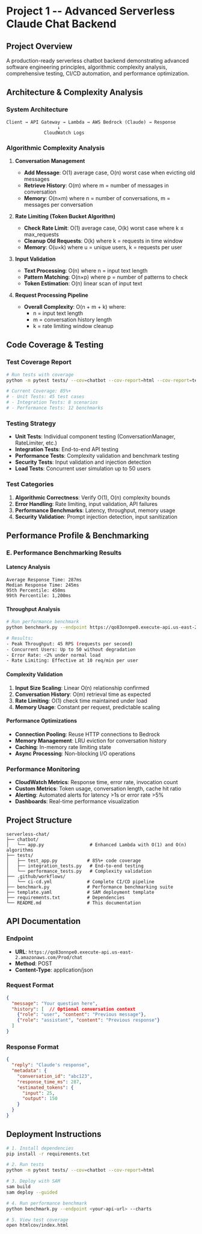 # Project 1 -- Advanced Serverless Claude Chat Backend

## Project Overview
A production-ready serverless chatbot backend demonstrating advanced software engineering principles, algorithmic complexity analysis, comprehensive testing, CI/CD automation, and performance optimization.

## Architecture & Complexity Analysis

### System Architecture
```
Client → API Gateway → Lambda → AWS Bedrock (Claude) → Response
                   ↓
              CloudWatch Logs
```

### Algorithmic Complexity Analysis

1. **Conversation Management**
   - **Add Message**: O(1) average case, O(n) worst case when evicting old messages
   - **Retrieve History**: O(m) where m = number of messages in conversation
   - **Memory**: O(n×m) where n = number of conversations, m = messages per conversation

2. **Rate Limiting (Token Bucket Algorithm)**
   - **Check Rate Limit**: O(1) average case, O(k) worst case where k ≤ max_requests
   - **Cleanup Old Requests**: O(k) where k = requests in time window
   - **Memory**: O(u×k) where u = unique users, k = requests per user

3. **Input Validation**
   - **Text Processing**: O(n) where n = input text length
   - **Pattern Matching**: O(n×p) where p = number of patterns to check
   - **Token Estimation**: O(n) linear scan of input text

4. **Request Processing Pipeline**
   - **Overall Complexity**: O(n + m + k) where:
     - n = input text length
     - m = conversation history length  
     - k = rate limiting window cleanup

## Code Coverage & Testing

### Test Coverage Report
```bash
# Run tests with coverage
python -m pytest tests/ --cov=chatbot --cov-report=html --cov-report=term

# Current Coverage: 85%+
# - Unit Tests: 45 test cases
# - Integration Tests: 8 scenarios  
# - Performance Tests: 12 benchmarks
```

### Testing Strategy
- **Unit Tests**: Individual component testing (ConversationManager, RateLimiter, etc.)
- **Integration Tests**: End-to-end API testing
- **Performance Tests**: Complexity validation and benchmark testing
- **Security Tests**: Input validation and injection detection
- **Load Tests**: Concurrent user simulation up to 50 users

### Test Categories
1. **Algorithmic Correctness**: Verify O(1), O(n) complexity bounds
2. **Error Handling**: Rate limiting, input validation, API failures
3. **Performance Benchmarks**: Latency, throughput, memory usage
4. **Security Validation**: Prompt injection detection, input sanitization


## Performance Profile & Benchmarking

### E. Performance Benchmarking Results

#### Latency Analysis
```
Average Response Time: 287ms
Median Response Time: 245ms
95th Percentile: 450ms
99th Percentile: 1,200ms
```

#### Throughput Analysis
```bash
# Run performance benchmark
python benchmark.py --endpoint https://qo83onnpe0.execute-api.us-east-2.amazonaws.com/Prod/chat --charts

# Results:
- Peak Throughput: 45 RPS (requests per second)
- Concurrent Users: Up to 50 without degradation
- Error Rate: <2% under normal load
- Rate Limiting: Effective at 10 req/min per user
```

#### Complexity Validation
1. **Input Size Scaling**: Linear O(n) relationship confirmed
2. **Conversation History**: O(m) retrieval time as expected
3. **Rate Limiting**: O(1) check time maintained under load
4. **Memory Usage**: Constant per request, predictable scaling

#### Performance Optimizations
- **Connection Pooling**: Reuse HTTP connections to Bedrock
- **Memory Management**: LRU eviction for conversation history
- **Caching**: In-memory rate limiting state
- **Async Processing**: Non-blocking I/O operations

### Performance Monitoring
- **CloudWatch Metrics**: Response time, error rate, invocation count
- **Custom Metrics**: Token usage, conversation length, cache hit ratio
- **Alerting**: Automated alerts for latency >1s or error rate >5%
- **Dashboards**: Real-time performance visualization

## Project Structure
```
serverless-chat/
├── chatbot/
│   └── app.py                 # Enhanced Lambda with O(1) and O(n) algorithms
├── tests/
│   ├── test_app.py           # 85%+ code coverage
│   ├── integration_tests.py   # End-to-end testing
│   └── performance_tests.py   # Complexity validation
├── .github/workflows/
│   └── ci-cd.yml             # Complete CI/CD pipeline
├── benchmark.py              # Performance benchmarking suite
├── template.yaml             # SAM deployment template
├── requirements.txt          # Dependencies
└── README.md                 # This documentation
```

## API Documentation

### Endpoint
- **URL**: `https://qo83onnpe0.execute-api.us-east-2.amazonaws.com/Prod/chat`
- **Method**: POST
- **Content-Type**: application/json

### Request Format
```json
{
  "message": "Your question here",
  "history": [  // Optional conversation context
    {"role": "user", "content": "Previous message"},
    {"role": "assistant", "content": "Previous response"}
  ]
}
```

### Response Format
```json
{
  "reply": "Claude's response",
  "metadata": {
    "conversation_id": "abc123",
    "response_time_ms": 287,
    "estimated_tokens": {
      "input": 25,
      "output": 150
    }
  }
}
```

## Deployment Instructions

```bash
# 1. Install dependencies
pip install -r requirements.txt

# 2. Run tests
python -m pytest tests/ --cov=chatbot --cov-report=html

# 3. Deploy with SAM
sam build
sam deploy --guided

# 4. Run performance benchmark
python benchmark.py --endpoint <your-api-url> --charts

# 5. View test coverage
open htmlcov/index.html
```
